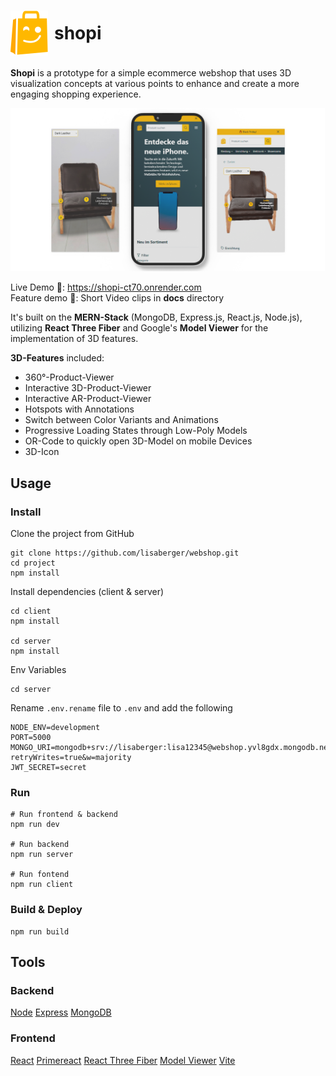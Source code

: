 # <span style="display: flex; align-items: center"><img style="margin-right: 10px" src="./client/public/logo-bild-marke.svg"/> shopi</span>

**Shopi** is a prototype for a simple ecommerce webshop that uses 3D visualization concepts at various points to enhance and create a more engaging shopping experience.

<img src="./docs/images/shopi-screens.png" />

Live Demo 👀: <a href="https://shopi-ct70.onrender.com">https://shopi-ct70.onrender.com</a><br />
Feature demo 🎥: Short Video clips in **docs** directory

It's built on the **MERN-Stack** (MongoDB, Express.js, React.js, Node.js), utilizing **React Three Fiber** and Google's **Model Viewer** for the implementation of 3D features.

**3D-Features** included:
- 360°-Product-Viewer
- Interactive 3D-Product-Viewer
- Interactive AR-Product-Viewer
- Hotspots with Annotations
- Switch between Color Variants and Animations
- Progressive Loading States through Low-Poly Models
- OR-Code to quickly open 3D-Model on mobile Devices
- 3D-Icon

## Usage

### Install

Clone the project from GitHub

```
git clone https://github.com/lisaberger/webshop.git
cd project
npm install
```

Install dependencies (client & server)

```
cd client
npm install

cd server
npm install
```

Env Variables

```
cd server
```

Rename `.env.rename` file to `.env` and add the following

```
NODE_ENV=development
PORT=5000
MONGO_URI=mongodb+srv://lisaberger:lisa12345@webshop.yvl8gdx.mongodb.net/?retryWrites=true&w=majority
JWT_SECRET=secret
```

### Run

```
# Run frontend & backend
npm run dev

# Run backend
npm run server

# Run fontend
npm run client
```

### Build & Deploy

```
npm run build
```

## Tools

### Backend

[Node](https://nodejs.org/en/)
[Express](https://expressjs.com/)
[MongoDB](https://www.mongodb.com/)

### Frontend

[React](https://reactjs.org/)
[Primereact](https://primereact.org/)
[React Three Fiber](https://docs.pmnd.rs/react-three-fiber/)
[Model Viewer](https://modelviewer.dev/)
[Vite](https://vitejs.dev/)
